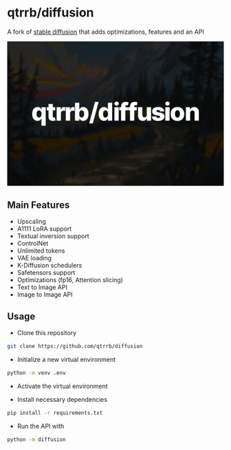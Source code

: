 # qtrrb/diffusion

A fork of [stable diffusion](https://github.com/Stability-AI/stablediffusion) that adds optimizations, features and an API

![hero](./static/banner.png)

## Main Features

- Upscaling
- A1111 LoRA support
- Textual inversion support
- ControlNet
- Unlimited tokens
- VAE loading
- K-Diffusion schedulers
- Safetensors support
- Optimizations (fp16, Attention slicing)
- Text to Image API
- Image to Image API

## Usage

- Clone this repository

```bash
git clone https://github.com/qtrrb/diffusion
```

- Initialize a new virtual environment

```bash
python -m venv .env
```

- Activate the virtual environment

- Install necessary dependencies

```bash
pip install -r requirements.txt
```

- Run the API with

```bash
python -m diffusion
```
